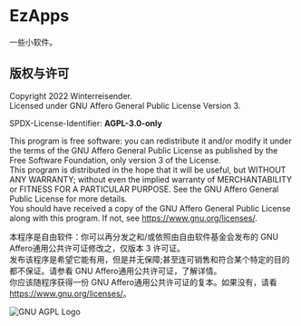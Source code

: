 # EzApps

一些小软件。

## 版权与许可

Copyright 2022 Winterreisender.  
Licensed under GNU Affero General Public License Version 3.

SPDX-License-Identifier: **AGPL-3.0-only**

This program is free software: you can redistribute it and/or modify it under the terms of the GNU Affero General Public License as published by the Free Software Foundation, only version 3 of the License.  
This program is distributed in the hope that it will be useful, but WITHOUT ANY WARRANTY; without even the implied warranty of MERCHANTABILITY or FITNESS FOR A PARTICULAR PURPOSE. See the GNU Affero General Public License for more details.  
You should have received a copy of the GNU Affero General Public License along with this program. If not, see <https://www.gnu.org/licenses/>.

本程序是自由软件：你可以再分发之和/或依照由自由软件基金会发布的 GNU Affero通用公共许可证修改之，仅版本 3 许可证。  
发布该程序是希望它能有用，但是并无保障;甚至连可销售和符合某个特定的目的都不保证。请参看 GNU Affero通用公共许可证，了解详情。  
你应该随程序获得一份 GNU Affero通用公共许可证的复本。如果没有，请看 <https://www.gnu.org/licenses/>。

![GNU AGPL Logo](https://www.gnu.org/graphics/agplv3-155x51.png)